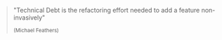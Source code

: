 <div style="height:200px">&nbsp;</div>

> "Technical Debt is the refactoring effort needed to add a feature non-invasively"
>
> <small>(Michael Feathers)</small>
